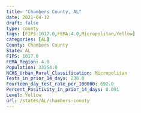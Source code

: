 ```yaml
---
title: "Chambers County, AL"
date: 2021-04-12
draft: false
type: county
tags: [FIPS:1017.0,FEMA:4.0,Micropolitan,Yellow]
categories: [AL]
County: Chambers County
State: AL
FIPS: 1017.0
FEMA_Region: 4.0
Population: 33254.0
NCHS_Urban_Rural_Classification: Micropolitan
Tests_in_prior_14_days: 230.0
Fourteen_day_test_rate_per_100000: 692.0
Percent_Positivity_in_prior_14_days: 0.091
Level: Yellow
url: /states/AL/chambers-county
---
```



